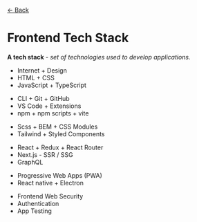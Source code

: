 [&larr; Back](./README.md)

# Frontend Tech Stack

**A tech stack** - _set of technologies used to develop applications._

<div></div>

- Internet + Design
- HTML + CSS
- JavaScript + TypeScript

<div></div>

- CLI + Git + GitHub
- VS Code + Extensions
- npm + npm scripts + vite

<div></div>

- Scss + BEM + CSS Modules
- Tailwind + Styled Components

<div></div>

- React + Redux + React Router
- Next.js - SSR / SSG
- GraphQL

<div></div>

<div></div>

- Progressive Web Apps (PWA)
- React native + Electron

<div></div>

- Frontend Web Security
- Authentication
- App Testing

<div></div>

<br>
